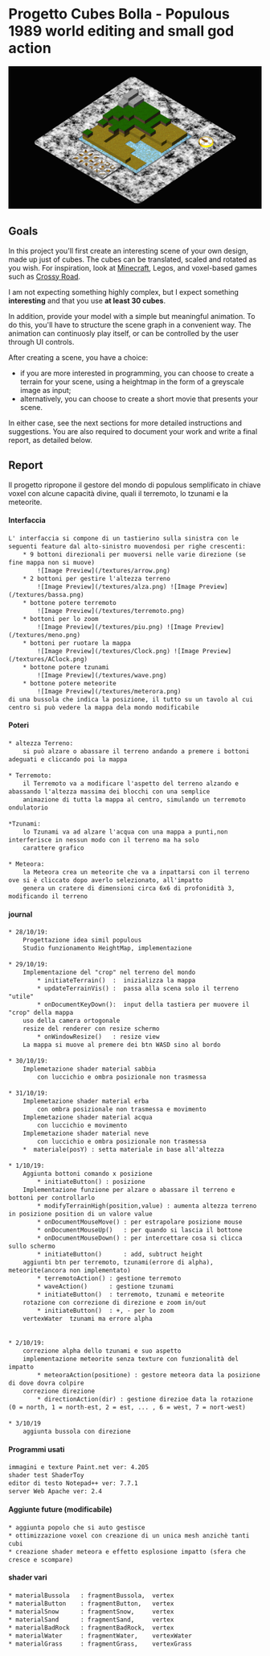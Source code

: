 # Progetto Cubes Bolla - Populous 1989 world editing and small god action
	
![Image Preview](/preview/preview.png)
	
## Goals 
In this project you'll first create an interesting scene of your own design, made up just of cubes. The cubes can be
translated, scaled and rotated as you wish. For inspiration, look at [Minecraft](https://minecraft.net/en-us/), 
Legos, and voxel-based games such as [Crossy Road](http://www.crossyroad.com).

I am not expecting something highly complex, but I expect something **interesting** and that you use **at least 30 cubes**.

In addition, provide your model with a simple but meaningful animation. To do this, you'll have to structure the scene
graph in a convenient way. The animation can continuosly play itself, or can be controlled by the user through UI controls.

After creating a scene, you have a choice:

- if you are more interested in programming, you can choose to create a terrain for your scene, using a heightmap in the
form of a greyscale image as input;
- alternatively, you can choose to create a short movie that presents your scene.

In either case, see the next sections for more detailed instructions and suggestions. You are also required to document your
work and write a final report, as detailed below. 


## Report

Il progetto ripropone il gestore del mondo di populous semplificato in chiave voxel con alcune capacità divine, quali il
terremoto, lo tzunami e la meteorite.

#### Interfaccia
	L' interfaccia si compone di un tastierino sulla sinistra con le seguenti feature dal alto-sinistro muovendosi per righe crescenti:
		* 9 bottoni direzionali per muoversi nelle varie direzione (se fine mappa non si muove)
			![Image Preview](/textures/arrow.png)
		* 2 bottoni per gestire l'altezza terreno
			![Image Preview](/textures/alza.png) ![Image Preview](/textures/bassa.png)
		* bottone potere terremoto
			![Image Preview](/textures/terremoto.png)
		* bottoni per lo zoom
			![Image Preview](/textures/piu.png) ![Image Preview](/textures/meno.png)
		* bottoni per ruotare la mappa
			![Image Preview](/textures/Clock.png) ![Image Preview](/textures/AClock.png)
		* bottone potere tzunami
			![Image Preview](/textures/wave.png)
		* bottone potere meteorite
			![Image Preview](/textures/meterora.png)
	di una bussola che indica la posizione, il tutto su un tavolo al cui centro si può vedere la mappa dela mondo modificabile

#### Poteri
	* altezza Terreno:
		si può alzare o abassare il terreno andando a premere i bottoni adeguati e cliccando poi la mappa
	
	* Terremoto:
		il Terremoto va a modificare l'aspetto del terreno alzando e abassando l'altezza massima dei blocchi con una semplice 
		animazione di tutta la mappa al centro, simulando un terremoto ondulatorio
	
	*Tzunami:
		lo Tzunami va ad alzare l'acqua con una mappa a punti,non interferisce in nessun modo con il terreno ma ha solo
		carattere grafico
	
	* Meteora:
		la Meteora crea un meteorite che va a inpattarsi con il terreno ove si è cliccato dopo averlo selezionato, all'impatto
		genera un cratere di dimensioni circa 6x6 di profonidità 3, modificando il terreno
	
#### journal
	
	* 28/10/19:
		Progettazione idea simil populous
		Studio funzionamento HeightMap, implementazione
		
	* 29/10/19:
		Implementazione del "crop" nel terreno del mondo
			* initiateTerrain()  :  inizializza la mappa
			* updateTerrainVis() :  passa alla scena solo il terreno "utile"
			* onDocumentKeyDown():  input della tastiera per muovere il "crop" della mappa
		uso della camera ortogonale 
		resize del renderer con resize schermo
			* onWindowResize()   : resize view
		La mappa si muove al premere dei btn WASD sino al bordo
	
	* 30/10/19:
		Implemetazione shader material sabbia
			con luccichio e ombra posizionale non trasmessa
	
	* 31/10/19:
		Implemetazione shader material erba
			con ombra posizionale non trasmessa e movimento
		Implemetazione shader material acqua
			con luccichio e movimento
		Implemetazione shader material neve
			con luccichio e ombra posizionale non trasmessa
		*  materiale(posY) : setta materiale in base all'altezza
	
	* 1/10/19:
		Aggiunta bottoni comando x posizione
			* initiateButton() : posizione
		Implementazione funzione per alzare o abassare il terreno e bottoni per controllarlo
			* modifyTerrainHigh(position,value) : aumenta altezza terreno in posizione position di un valore value
			* onDocumentMouseMove()	: per estrapolare posizione mouse
			* onDocumentMouseUp()   : per quando si lascia il bottone
			* onDocumentMouseDown() : per intercettare cosa si clicca sullo schermo
			* initiateButton()		: add, subtruct height
		aggiunti btn per terremoto, tzunami(errore di alpha), meteorite(ancora non implementato)
			* terremotoAction()	: gestione terremoto
			* waveAction()		: gestione tzunami
			* initiateButton()  : terremoto, tzunami e meteorite
		rotazione con correzione di direzione e zoom in/out
			* initiateButton()  : +, - per lo zoom
		vertexWater  tzunami ma errore alpha
			
		
	* 2/10/19:
		correzione alpha dello tzunami e suo aspetto
		implementazione meteorite senza texture con funzionalità del impatto
			* meteoraAction(positione) : gestore meteora data la posizione di dove dovra colpire
		correzione direzione 
			* directionAction(dir) : gestione direzioe data la rotazione (0 = north, 1 = north-est, 2 = est, ... , 6 = west, 7 = nort-west)
					
	* 3/10/19
		aggiunta bussola con direzione
		
#### Programmi usati
	
	immagini e texture Paint.net ver: 4.205
	shader test ShaderToy	
	editor di testo Notepad++ ver: 7.7.1
	server Web Apache ver: 2.4
	
#### Aggiunte future (modificabile)
	
	* aggiunta popolo che si auto gestisce
	* ottimizzazione voxel con creazione di un unica mesh anzichè tanti cubi
	* creazione shader meteora e effetto esplosione impatto (sfera che cresce e scompare)
	
	
#### shader vari
	
	* materialBussola 	: fragmentBussola, 	vertex			
	* materialButton 	: fragmentButton,	vertex
	* materialSnow  	: fragmentSnow, 	vertex
	* materialSand		: fragmentSand, 	vertex
	* materialBadRock	: fragmentBadRock, 	vertex
	* materialWater		: fragmentWater, 	vertexWater
	* materialGrass		: fragmentGrass, 	vertexGrass